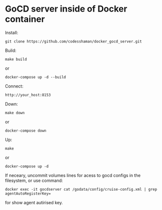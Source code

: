 # GoCD server inside of Docker container

Install:

``git clone https://github.com/codesshaman/docker_gocd_server.git``

Build:

``make build``

or

``docker-compose up -d --build``

Connect:

``http://your_host:8153``

Down:

``make down``

or

``docker-compose down``

Up:

``make``

or

``docker-compose up -d``

If neceary, uncommit volumes lines for acess to gocd configs in the filesystem, or use command:

``docker exec -it gocdserver cat /godata/config/cruise-config.xml | grep agentAutoRegisterKey=``

for show agent autirised key.
